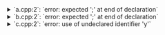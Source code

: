 <details><summary>`a.cpp:2`: `error: expected ';' at end of declaration`</summary>

<pre>
a.cpp:2:14: error: expected ';' at end of declaration
</pre>
</details>

<details><summary>`b.cpp:2`: `error: expected ';' at end of declaration`</summary>

<pre>
b.cpp:2:14: error: expected ';' at end of declaration
</pre>
</details>

<details><summary>`c.cpp:2`: `error: use of undeclared identifier 'y'`</summary>

<pre>
c.cpp:2:12: error: use of undeclared identifier 'y'
</pre>
</details>
